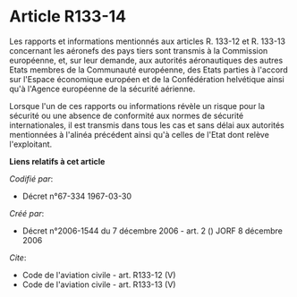 # Article R133-14

Les rapports et informations mentionnés aux articles R. 133-12 et R. 133-13 concernant les aéronefs des pays tiers sont
transmis à la Commission européenne, et, sur leur demande, aux autorités aéronautiques des autres Etats membres de la
Communauté européenne, des Etats parties à l'accord sur l'Espace économique européen et de la Confédération helvétique ainsi
qu'à l'Agence européenne de la sécurité aérienne. 

Lorsque l'un de ces rapports ou informations révèle un risque pour la sécurité ou une absence de conformité aux normes de
sécurité internationales, il est transmis dans tous les cas et sans délai aux autorités mentionnées à l'alinéa précédent
ainsi qu'à celles de l'Etat dont relève l'exploitant.

**Liens relatifs à cet article**

_Codifié par_:

  - Décret n°67-334 1967-03-30

_Créé par_:

  - Décret n°2006-1544 du 7 décembre 2006 - art. 2 () JORF 8 décembre 2006

_Cite_:

  - Code de l'aviation civile - art. R133-12 (V)
  - Code de l'aviation civile - art. R133-13 (V)
